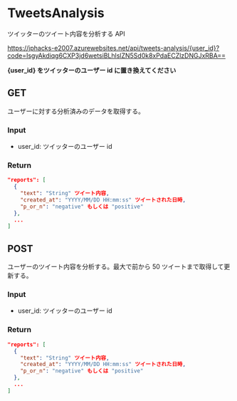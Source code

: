 # TweetsAnalysis
ツイッターのツイート内容を分析する API

https://jphacks-e2007.azurewebsites.net/api/tweets-analysis/{user_id}?code=IsgyAkdiqg6CXP3jd6wetsiBLhlslZN5Sd0k8xPdaECZlzDNGJxRBA==

**{user_id} をツイッターのユーザー id に置き換えてください**

## GET
ユーザーに対する分析済みのデータを取得する。

### Input
- user_id: ツイッターのユーザー id

### Return
```json
"reports": [
  {
    "text": "String" ツイート内容,
    "created_at": "YYYY/MM/DD HH:mm:ss" ツイートされた日時,
    "p_or_n": "negative" もしくは "positive"
  },
  ...
]
```

## POST
ユーザーのツイート内容を分析する。最大で前から 50 ツイートまで取得して更新する。

### Input
- user_id: ツイッターのユーザー id

### Return
```json
"reports": [
  {
    "text": "String" ツイート内容,
    "created_at": "YYYY/MM/DD HH:mm:ss" ツイートされた日時,
    "p_or_n": "negative" もしくは "positive"
  },
  ...
]
```